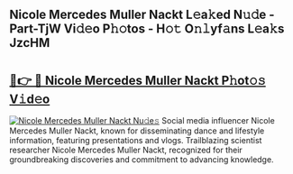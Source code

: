## Nicole Mercedes Muller Nackt L𝚎a𝚔ed N𝚞𝚍e - Part-TjW Vi𝚍𝚎o P𝚑𝚘tos - H𝚘𝚝 O𝚗𝚕yf𝚊ns L𝚎a𝚔s JzcHM

# <h2><a href="http://kf3vdq.oniu.top/?m=Nicole+Mercedes+Muller+Nackt">🔗👉 🔴 Nicole Mercedes Muller Nackt P𝚑ot𝚘𝚜 V𝚒d𝚎o</a></h2>

[![Nicole Mercedes Muller Nackt Nu𝚍e𝚜](https://i.imgur.com/0qMVB7G.gif)](http://kf3vdq.oniu.top/?m=Nicole+Mercedes+Muller+Nackt)
Social media influencer Nicole Mercedes Muller Nackt, known for disseminating dance and lifestyle information, featuring presentations and vlogs. Trailblazing scientist researcher Nicole Mercedes Muller Nackt, recognized for their groundbreaking discoveries and commitment to advancing knowledge.  
